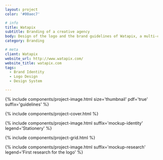 ```yaml
---
layout: project
color: '#00aec7'

# info
title: Watapix
subtitle: Branding of a creative agency
body: Design of the logo and the brand guidelines of Watapix, a multi-channel communication agency. Project carried out while working at Watapix.
category: Branding

# meta
client: Watapix
website_url: http://www.watapix.com/
website_title: watapix.com
tags: 
  - Brand Identity
  - Logo Design
  - Design System

---
```


{% include components/project-image.html 
  size='thumbnail'
  pdf='true'
  suffix='guidelines'
%}

{% include components/project-cover.html %}

{% include components/project-image.html 
  suffix='mockup-identity'
  legend='Stationery'
%}

{% include components/project-grid.html %}

{% include components/project-image.html 
  suffix='mockup-research'
  legend='First research for the logo'
%}
